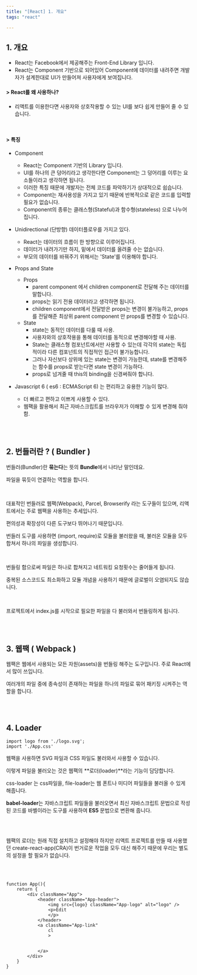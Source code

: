 ```yaml
---
title: "[React] 1. 개요"
tags: "react"

---
```


## 1. 개요

+ React는 Facebook에서 제공해주는 Front-End Library 입니다.
+ React는 Component 기반으로 되어있어 Component에 데이터를 내려주면 개발자가 설계한대로 UI가 만들어져 사용자에게 보여집니다.

#### > React를 왜 사용하나?

+ 리액트를 이용한다면 사용자와 상호작용할 수 있는 UI를 보다 쉽게 만들어 줄 수 있습니다.

<br>

#### > 특징

+ Component
  + React는 Component 기반의 Library 입니다.
  + UI를 하나의 큰 덩어리라고 생각한다면 Component는 그 덩어리를 이루는 요소들이라고 생각하면 됩니다.
  + 이러한 특징 때문에 개발자는 전체 코드를 파악하기가 상대적으로 쉽습니다.
  + Component는 재사용성을 가지고 있기 때문에 반복적으로 같은 코드를 입력할 필요가 없습니다.
  + Component의 종류는 클래스형(Stateful)과 함수형(stateless) 으로 나누어집니다.

+ Unidirectional (단방향) 데이터플로우를 가지고 있다.
  + React는 데이터의 흐름이 한 방향으로 이루어집니다.
  + 데이터가 내려가기만 하지, 밑에서 데이터를 올려줄 수는 없습니다.
  + 부모의 데이터를 바꿔주기 위해서는 'State'를 이용해야 합니다.
+ Props and State
  + Props
    + parent component 에서 children component로 전달해 주는 데이터를 말합니다.
    + props는 읽기 전용 데이터라고 생각하면 됩니다.
    + children component에서 전달받은 props는 변경이 불가능하고, props를 전달해준 최상위 parent component 만 props를 변경할 수 있습니다.
  + State
    + state는 동적인 데이터를 다룰 때 사용.
    + 사용자와의 상호작용을 통해 데이터를 동적으로 변경해야할 때 사용.
    + State는 클래스형 컴포넌트에서만 사용할 수 있는데 각각의 state는 독립적이라 다른 컴포넌트의 직접적인 접근이 불가능합니다.
    + 그러나 자신보다 상위에 있는 state는 변경이 가능한데, state를 변경해주는 함수를 props로 받는다면 state 변경이 가능하다.
    + props로 넘겨줄 때 this의 binding을 신경써줘야 합니다.



+ Javascript 6 ( es6 : ECMAScript 6) 는 편리하고 유용한 기능이 많다.
  + 더 빠르고 편하고 이쁘게 사용할 수 있다.
  + 웹팩을 활용해서 최근 자바스크립트를 브라우저가 이해할 수 있게 변경해 줘야함.

<br>

<br>



## 2. 번들러란 ? ( Bundler )

번들러(Bundler)란 **묶는다**는 뜻의 **Bundle**에서 나타난 말인데요.

파일을 묶듯이 연결하는 역할을 합니다.

<br>

대표적인 번들러로 웹팩(Webpack), Parcel, Browserify 라는 도구들이 있으며, 리액트에서는 주로 웹팩을 사용하는 추세입니다. 

편의성과 확장성이 다른 도구보다 뛰어나기 때문입니다.

번들러 도구를 사용하면 (import, require)로 모듈을 불러왔을 때, 불러온 모듈을 모두 합쳐서 하나의 파일을 생성합니다. 

<br>

번들링 함으로써 파일은 하나로 합쳐지고 네트워킹 요청횟수는 줄어들게 됩니다.

중복된 소스코드도 최소화하고 모듈 개념을 사용하기 때문에 글로벌이 오염되지도 않습니다.

<br>

프로젝트에서 index.js를 시작으로 필요한 파일을 다 불러와서 번들링하게 됩니다.

<br>

<br>

## 3. 웹팩 ( Webpack )

웹팩은 웹에서 사용되는 모든 자원(assets)을 번들링 해주는 도구입니다. 주로 React에서 많이 쓰입니다.

여러개의 파일 중에 종속성이 존재하는 파일을 하나의 파일로 묶어 패키징 시켜주는 역할을 합니다.

<br>

<br>

## 4. Loader

```react
import logo from './logo.svg';
import './App.css'
```

웹팩을 사용하면 SVG 파일과 CSS 파일도 불러와서 사용할 수 있습니다.

이렇게 파일을 불러오는 것은 웹팩의 **로더(loader)**라는 기능이 담당합니다.

css-loader 는 css파일을, file-loader는 웹 폰트나 미디어 파일들을 불러올 수 있게 해줍니다.

**babel-loader**는 자바스크립트 파일들을 불러오면서 최신 자바스크립트 문법으로 작성된 코드를 바벨이라는 도구를 사용하여 **ES5** 문법으로 변환해 줍니다.

<br>

<br>

웹팩의 로더는 원래 직접 설치하고 설정해야 하지만 리액트 프로젝트를 만들 때 사용했던 create-react-app(CRA)이 번거로운 작업을 모두 대신 해주기 때문에 우리는 별도의 설정을 할 필요가 없습니다.

<br><br>

```react
function App(){
    return {
        <div className="App">
        	<header className="App-header">
            	<img src={logo} className="App-logo" alt="logo" />
                <p>Edit
                </p>
            </header>
			<a className="App-link"
            	cl
                >
                
                
            </a>        
        </div>
    }
}
```

<br>

<br>